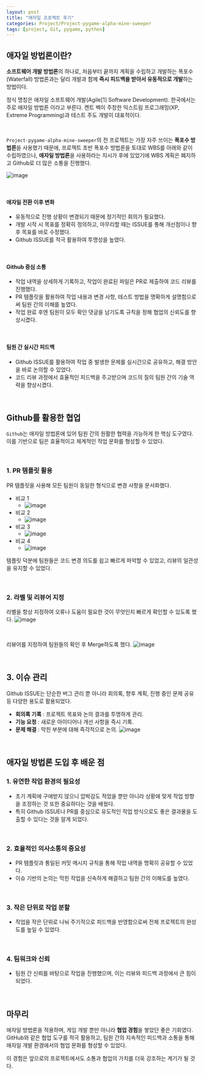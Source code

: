 ```yaml
---
layout: post
title: "애자일 프로젝트 후기"
categories: Project/Project-pygame-alpha-mine-sweeper
tags: [project, Git, pygame, python]
---
```


## 애자일 방법론이란?
**소프트웨어 개발 방법론**의 하나로, 처음부터 끝까지 계획을 수립하고 개발하는 폭포수(Waterfall) 방법론과는 달리 개발과 함께 **즉시 피드백을 받아서 유동적으로 개발**하는 방법이다.

정식 명칭은 애자일 소프트웨어 개발(Agile[1] Software Development). 한국에서는 주로 애자일 방법론 이라고 부른다. 켄트 벡이 주창한 익스트림 프로그래밍(XP, Extreme Programming)과 테스트 주도 개발이 대표적이다.

<br/>

`Project-pygame-alpha-mine-sweeper`의 전 프로젝트는 가장 자주 쓰이는 **폭포수 방법론**을 사용했기 때문에, 프로젝트 초반 폭포수 방법론을 토대로 WBS를 아래와 같이 수립하였으나, **애자일 방법론**을 사용하라는 지시가 후에 있었기에 WBS 계획은 폐지하고 Github로 더 많은 소통을 진행했다.

![image](https://github.com/user-attachments/assets/8430d5cd-4974-43d3-a4ca-e0b91044effc)

<br/>

#### 애자일 전환 이후 변화
- 유동적으로 진행 상황이 변경되기 때문에 정기적인 회의가 필요했다.
- 개발 시작 시 목표를 정확히 정의하고, 마무리할 때는 ISSUE를 통해 개선점이나 향후 목표를 바로 수정했다.
- Github ISSUE를 적극 활용하여 투명성을 높였다.

<br/>

#### Github 중심 소통
- 작업 내역을 상세하게 기록하고, 작업이 완료된 파일은 PR로 제출하여 코드 리뷰를 진행했다.
- PR 템플릿을 활용하여 작업 내용과 변경 사항, 테스트 방법을 명확하게 설명함으로써 팀원 간의 이해를 높였다.
- 작업 완료 후엔 팀원이 모두 확인 댓글을 남기도록 규칙을 정해 협업의 신뢰도를 향상시켰다.

<br/>

#### 팀원 간 실시간 피드백
- Github ISSUE를 활용하여 작업 중 발생한 문제를 실시간으로 공유하고, 해결 방안을 바로 논의할 수 있었다.
- 코드 리뷰 과정에서 효율적인 피드백을 주고받으며 코드의 질의 팀원 간의 기술 역략을 향상시켰다.


<br>

## Github를 활용한 협업
 `Github`는 애자일 방법론에 있어 팀원 간의 원활한 협력을 가능하게 한 핵심 도구였다. 이를 기반으로 팀은 효율적이고 체계적인 작업 문화를 형성할 수 있었다.

<br/>

### 1. PR 템플릿 활용
PR 템플릿을 사용해 모든 팀원이 동일한 형식으로 변경 사항을 문서화했다.

- 비교 1
  - ![image](https://github.com/user-attachments/assets/c1e62176-075e-4c73-963c-80e1948f98fa)
- 비교 2
  - ![image](https://github.com/user-attachments/assets/a522da82-1252-4c30-ab24-19d9ddc0e0d3)
- 비교 3
  - ![image](https://github.com/user-attachments/assets/013104c4-6874-407c-92af-752664fce7f5)
- 비교 4
  - ![image](https://github.com/user-attachments/assets/b21b741f-0db8-4a29-a191-451ae2ad9f30)

 템플릿 덕분에 팀원들은 코드 변경 의도를 쉽고 빠르게 파악할 수 있었고, 리뷰의 일관성을 유지할 수 있었다.

 <br/>

### 2. 라벨 및 리뷰어 지정
 라벨을 항상 지정하여 오류나 도움이 필요한 것이 무엇인지 빠르게 확인할 수 있도록 했다.
 ![image](https://github.com/user-attachments/assets/52855886-88fc-43a9-959f-caa8f18f095f)

<br/>

 리뷰어를 지정하여 팀원들의 확인 후 Merge하도록 했다.
 ![image](https://github.com/user-attachments/assets/ad38bb39-87f1-4a98-a416-09149029ef89)

<br/>

## 3. 이슈 관리
Github ISSUE는 단순한 버그 관리 뿐 아니라 회의록, 향후 계획, 진행 중인 문제 공유 등 다양한 용도로 활용되었다.
- **회의록 기록** : 프로젝트 목표와 논의 결과를 투명하게 관리.
- **기능 요청** : 새로운 아이디어나 개선 사항을 즉시 기록.
- **문제 해결** : 막힌 부분에 대해 즉각적으로 논의.
![image](https://github.com/user-attachments/assets/0b19d4f3-ba35-4b28-917f-f6baf4fd0c92)

<br/>

## 애자일 방법론 도입 후 배운 점
### 1. 유연한 작업 환경의 필요성
- 초기 계획에 구애받지 않으니 압박감도 적었을 뿐만 아니라 상황에 맞게 작업 방향을 조정하는 것 또한 중요하다는 것을 배웠다.
- 특히 Github ISSUE나 PR를 중심으로 유도적인 작업 방식으로도 좋은 결과물을 도출할 수 있다는 것을 알게 되었다.

<br/>

### 2. 효율적인 의사소통의 중요성
- PR 템플릿과 통일된 커밋 메시지 규칙을 통해 작업 내역을 명확히 공유할 수 있었다.
- 이슈 기반의 논의는 막힌 작업을 신속하게 해결하고 팀원 간의 이해도를 높였다.

<br/>

### 3. 작은 단위로 작업 분할
- 작업을 작은 단위로 나눠 주기적으로 피드백을 반영함으로써 전체 프로젝트의 완성도를 높일 수 있었다.

<br/>

### 4. 팀워크와 신뢰
- 팀원 간 신뢰를 바탕으로 작업을 진행했으며, 이는 리뷰와 피드백 과정에서 큰 힘이 되었다.

<br/>

## 마무리
 애자일 방법론을 적용하며, 게임 개발 뿐만 아니라 **협업 경험**을 쌓았던 좋은 기회였다. GitHub와 같은 협업 도구를 적극 활용하고, 팀원 간의 지속적인 피드백과 소통을 통해 애자일 개발 환경에서의 협업 문화를 형성할 수 있었다.

이 경험은 앞으로의 프로젝트에서도 소통과 협업의 가치를 더욱 강조하는 계기가 될 것 다.
